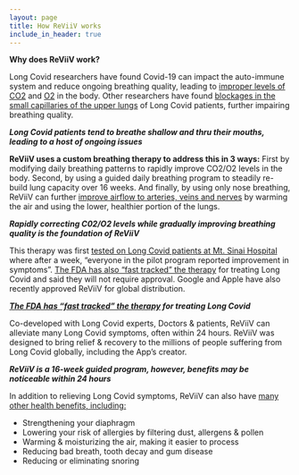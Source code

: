 ```yaml
---
layout: page
title: How ReViiV works
include_in_header: true
---
```


**Why does ReViiV work?**

Long Covid researchers have found Covid-19 can impact the auto-immune system and reduce ongoing breathing quality, leading to [improper levels of CO2](https://www.theatlantic.com/newsletters/archive/2021/03/atlantic-daily-understanding-long-covid/618232/) and [O2](https://www.frontiersin.org/articles/10.3389/fcimb.2022.861703/full) in the body.  Other researchers have found [blockages in the small capillaries of the upper lungs](https://doi.org/10.1148/radiol.220492) of Long Covid patients, further impairing breathing quality.

***Long Covid patients tend to breathe shallow and thru their mouths, leading to a host of ongoing issues***

**ReViiV uses a custom breathing therapy to address this in 3 ways:**  First by modifying daily breathing patterns to rapidly improve CO2/O2 levels in the body.  Second, by using a guided daily breathing program to steadily re-build lung capacity over 16 weeks.  And finally, by using only nose breathing, ReViiV can further [improve airflow to arteries, veins and nerves](https://www.healthline.com/health/nose-breathing#:~:text=Nose%20breathing%20is%20more%20beneficial,bad%20breath%20and%20gum%20inflammation.) by warming the air and using the lower, healthier portion of the lungs.

***Rapidly correcting C02/O2 levels while gradually improving breathing quality is the foundation of ReViiV***

This therapy was first [tested on Long Covid patients at Mt. Sinai Hospital](https://www.theatlantic.com/newsletters/archive/2021/03/atlantic-daily-understanding-long-covid/618232/) where after a week, “everyone in the pilot program reported improvement in symptoms”.  [The FDA has also “fast tracked” the therapy](https://www.theatlantic.com/newsletters/archive/2021/03/atlantic-daily-understanding-long-covid/618232/) for treating Long Covid and said they will not require approval.  Google and Apple have also recently approved ReViiV for global distribution.

***[The FDA has “fast tracked” the therapy](https://www.theatlantic.com/newsletters/archive/2021/03/atlantic-daily-understanding-long-covid/618232/) for treating Long Covid***

Co-developed with Long Covid experts, Doctors & patients, ReViiV can alleviate many Long Covid symptoms, often within 24 hours.  ReViiV was designed to bring relief & recovery to the millions of people suffering from Long Covid globally, including the App’s creator.

***ReViiV is a 16-week guided program, however, benefits may be noticeable within 24 hours***

In addition to relieving Long Covid symptoms, ReViiV can also have [many other health benefits, including:  ](https://www.healthline.com/health/nose-breathing#:~:text=Nose%20breathing%20is%20more%20beneficial,bad%20breath%20and%20gum%20inflammation.)

- Strengthening your diaphragm
- Lowering your risk of allergies by filtering dust, allergens & pollen
- Warming & moisturizing the air, making it easier to process
- Reducing bad breath, tooth decay and gum disease
- Reducing or eliminating snoring

